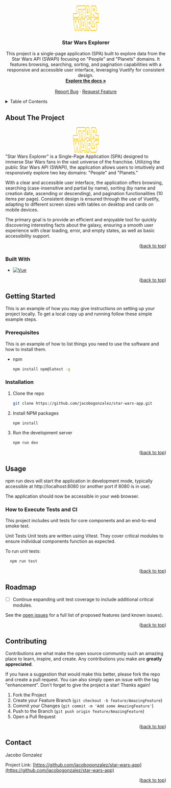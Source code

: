 
<!-- Improved compatibility of back to top link: See: https://github.com/othneildrew/Best-README-Template/pull/73 -->
<a id="readme-top"></a>




<!-- PROJECT LOGO -->
<br />
<div align="center">
  <a href="https://github.com/jacobogonzalez/star-wars-app">
    <img src="public/images/star-wars-4.svg" alt="Logo" width="80" height="80">
  </a>

<h3 align="center">Star Wars Explorer</h3>

  <p align="center">
    This project is a single-page application (SPA) built to explore data from the Star Wars API (SWAPI) focusing on "People" and "Planets" domains. It features browsing, searching, sorting, and pagination capabilities with a responsive and accessible user interface, leveraging Vuetify for consistent design.
    <br />
    <a href="https://github.com/jacobogonzalez/star-wars-app"><strong>Explore the docs »</strong></a>
    <br />
    <br />
    <a href="https://github.com/jacobogonzalez/star-wars-app/issues/new?labels=bug&template=bug-report---.md">Report Bug</a>
    &middot;
    <a href="https://github.com/jacobogonzalez/star-wars-app/issues/new?labels=enhancement&template=feature-request---.md">Request Feature</a>
  </p>
</div>



<!-- TABLE OF CONTENTS -->
<details>
  <summary>Table of Contents</summary>
  <ol>
    <li>
      <a href="#about-the-project">About The Project</a>
      <ul>
        <li><a href="#built-with">Built With</a></li>
      </ul>
    </li>
    <li>
      <a href="#getting-started">Getting Started</a>
      <ul>
        <li><a href="#prerequisites">Prerequisites</a></li>
        <li><a href="#installation">Installation</a></li>
      </ul>
    </li>
    <li><a href="#usage">Usage</a></li>
    <li><a href="#roadmap">Roadmap</a></li>
    <li><a href="#contributing">Contributing</a></li>
    <li><a href="#license">License</a></li>
    <li><a href="#contact">Contact</a></li>
    <li><a href="#acknowledgments">Acknowledgments</a></li>
  </ol>
</details>



<!-- ABOUT THE PROJECT -->
## About The Project
<div align="center">
 <a href="https://github.com/jacobogonzalez/star-wars-app">
    <img src="public/images/star-wars-4.svg" alt="Logo" width="80" height="80">
  </a>
</div>
"Star Wars Explorer" is a Single-Page Application (SPA) designed to immerse Star Wars fans in the vast universe of the franchise. Utilizing the public Star Wars API (SWAPI), the application allows users to intuitively and responsively explore two key domains: "People" and "Planets."

With a clear and accessible user interface, the application offers browsing, searching (case-insensitive and partial by name), sorting (by name and creation date, ascending or descending), and pagination functionalities (10 items per page). Consistent design is ensured through the use of Vuetify, adapting to different screen sizes with tables on desktop and cards on mobile devices.

The primary goal is to provide an efficient and enjoyable tool for quickly discovering interesting facts about the galaxy, ensuring a smooth user experience with clear loading, error, and empty states, as well as basic accessibility support.

<p align="right">(<a href="#readme-top">back to top</a>)</p>



### Built With

* [![Vue][Vue.js]][Vue-url]


<p align="right">(<a href="#readme-top">back to top</a>)</p>



<!-- GETTING STARTED -->
## Getting Started

This is an example of how you may give instructions on setting up your project locally.
To get a local copy up and running follow these simple example steps.

### Prerequisites

This is an example of how to list things you need to use the software and how to install them.
* npm
  ```sh
  npm install npm@latest -g
  ```

### Installation

1. Clone the repo
   ```sh
   git clone https://github.com/jacobogonzalez/star-wars-app.git
   ```
2. Install NPM packages
   ```sh
   npm install
   ```

3. Run the development server
   ```sh
   npm run dev
   ```
<p align="right">(<a href="#readme-top">back to top</a>)</p>



<!-- USAGE EXAMPLES -->
## Usage

npm run devs will start the application in development mode, typically accessible at http://localhost:8080 (or another port if 8080 is in use).



The application should now be accessible in your web browser.

### How to Execute Tests and CI

This project includes unit tests for core components and an end-to-end smoke test.

Unit Tests
Unit tests are written using Vitest.
They cover critical modules to ensure individual components function as expected.

To run unit tests:

 ```sh
   npm run test
   ```

<p align="right">(<a href="#readme-top">back to top</a>)</p>



<!-- ROADMAP -->
## Roadmap

- [ ] Continue expanding unit test coverage to include additional critical modules.

See the [open issues](https://github.com/jacobogonzalez/star-wars-app/issues) for a full list of proposed features (and known issues).

<p align="right">(<a href="#readme-top">back to top</a>)</p>



<!-- CONTRIBUTING -->
## Contributing

Contributions are what make the open source community such an amazing place to learn, inspire, and create. Any contributions you make are **greatly appreciated**.

If you have a suggestion that would make this better, please fork the repo and create a pull request. You can also simply open an issue with the tag "enhancement".
Don't forget to give the project a star! Thanks again!

1. Fork the Project
2. Create your Feature Branch (`git checkout -b feature/AmazingFeature`)
3. Commit your Changes (`git commit -m 'Add some AmazingFeature'`)
4. Push to the Branch (`git push origin feature/AmazingFeature`)
5. Open a Pull Request





<p align="right">(<a href="#readme-top">back to top</a>)</p>



<!-- CONTACT -->
## Contact

Jacobo Gonzalez

Project Link: [https://github.com/jacobogonzalez/star-wars-app](https://github.com/jacobogonzalez/star-wars-app)

<p align="right">(<a href="#readme-top">back to top</a>)</p>






<!-- MARKDOWN LINKS & IMAGES -->
<!-- https://www.markdownguide.org/basic-syntax/#reference-style-links -->
[contributors-shield]: https://img.shields.io/github/contributors/github_username/repo_name.svg?style=for-the-badge
[contributors-url]: https://github.com/jacobogonzalez/star-wars-app/graphs/contributors
[forks-shield]: https://img.shields.io/github/forks/github_username/repo_name.svg?style=for-the-badge
[forks-url]: https://github.com/jacobogonzalez/star-wars-app/network/members
[stars-shield]: https://img.shields.io/github/stars/github_username/repo_name.svg?style=for-the-badge
[stars-url]: https://github.com/jacobogonzalez/star-wars-app/stargazers
[issues-shield]: https://img.shields.io/github/issues/github_username/repo_name.svg?style=for-the-badge
[issues-url]: https://github.com/jacobogonzalez/star-wars-app/issues
[license-shield]: https://img.shields.io/github/license/github_username/repo_name.svg?style=for-the-badge
[license-url]: https://github.com/jacobogonzalez/star-wars-app/blob/master/LICENSE.txt
[linkedin-shield]: https://img.shields.io/badge/-LinkedIn-black.svg?style=for-the-badge&logo=linkedin&colorB=555
[linkedin-url]: https://linkedin.com/in/linkedin_username
[product-screenshot]: images/screenshot.png
[Next.js]: https://img.shields.io/badge/next.js-000000?style=for-the-badge&logo=nextdotjs&logoColor=white
[Next-url]: https://nextjs.org/
[React.js]: https://img.shields.io/badge/React-20232A?style=for-the-badge&logo=react&logoColor=61DAFB
[React-url]: https://reactjs.org/
[Vue.js]: https://img.shields.io/badge/Vue.js-35495E?style=for-the-badge&logo=vuedotjs&logoColor=4FC08D
[Vue-url]: https://vuejs.org/
[Angular.io]: https://img.shields.io/badge/Angular-DD0031?style=for-the-badge&logo=angular&logoColor=white
[Angular-url]: https://angular.io/
[Svelte.dev]: https://img.shields.io/badge/Svelte-4A4A55?style=for-the-badge&logo=svelte&logoColor=FF3E00
[Svelte-url]: https://svelte.dev/
[Laravel.com]: https://img.shields.io/badge/Laravel-FF2D20?style=for-the-badge&logo=laravel&logoColor=white
[Laravel-url]: https://laravel.com
[Bootstrap.com]: https://img.shields.io/badge/Bootstrap-563D7C?style=for-the-badge&logo=bootstrap&logoColor=white
[Bootstrap-url]: https://getbootstrap.com
[JQuery.com]: https://img.shields.io/badge/jQuery-0769AD?style=for-the-badge&logo=jquery&logoColor=white
[JQuery-url]: https://jquery.com 
